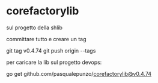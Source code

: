 # corefactorylib

sul progetto della shlib

committare tutto e creare un tag

git tag v0.4.74
git push origin --tags

per caricare la lib sul progetto devops:

go get github.com/pasqualepunzo/corefactorylib@v0.4.74
